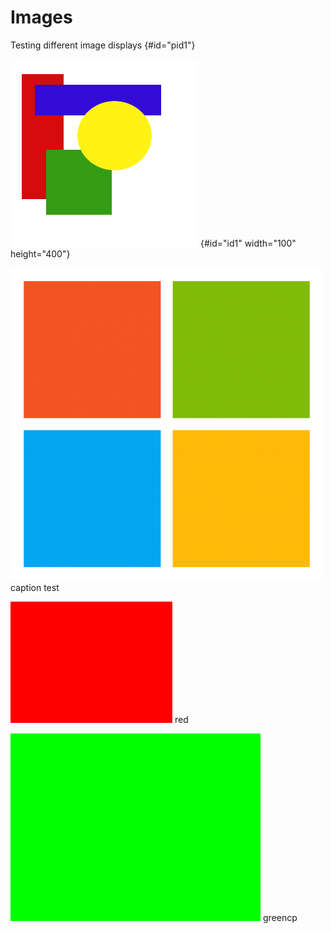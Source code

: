 # Images

Testing different image displays {#id="pid1"}

![Image 1](img/simple.png) {#id="id1" width="100" height="400"}


![Logo](img/mslogo.png)
caption test


![red](img/red.jpg)
red


![green](img/green.jpg)
greencp 
 
